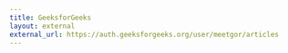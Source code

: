 ```yaml
---
title: GeeksforGeeks
layout: external
external_url: https://auth.geeksforgeeks.org/user/meetgor/articles
---
```

